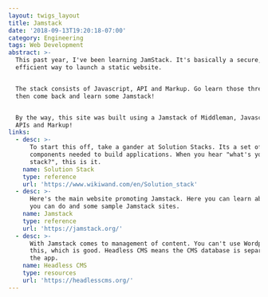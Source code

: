 ```yaml
---
layout: twigs_layout
title: Jamstack
date: '2018-09-13T19:20:18-07:00'
category: Engineering
tags: Web Development
abstract: >-
  This past year, I've been learning JamStack. It's basically a secure,
  efficient way to launch a static website. 


  The stack consists of Javascript, API and Markup. Go learn those three things,
  then come back and learn some Jamstack!


  By the way, this site was built using a Jamstack of Middleman, Javascript,
  APIs and Markup!
links:
  - desc: >-
      To start this off, take a gander at Solution Stacks. Its a set of software
      components needed to build applications. When you hear "what's your
      stack?", this is it.
    name: Solution Stack
    type: reference
    url: 'https://www.wikiwand.com/en/Solution_stack'
  - desc: >-
      Here's the main website promoting Jamstack. Here you can learn about what
      you can do and some sample Jamstack sites.
    name: Jamstack
    type: reference
    url: 'https://jamstack.org/'
  - desc: >-
      With Jamstack comes to management of content. You can't use Wordpress with
      this, which is good. Headless CMS means the CMS database is separate from
      the app.
    name: Headless CMS
    type: resources
    url: 'https://headlesscms.org/'
---
```


